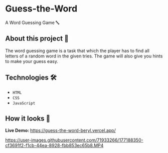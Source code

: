 # Guess-the-Word
A Word Guessing Game 🔤

## About this project 🚀
The word guessing game is a task that which the player has to find all letters of a random word in the given tries. The game will also give you hints to make your guess easy.

## Technologies 🛠️
* `HTML`
* `CSS`
* `JavaScript`


## How it looks 👀

<strong>Live Demo: </strong> https://guess-the-word-beryl.vercel.app/ 


https://user-images.githubusercontent.com/71933266/177188350-cf3691f2-f1cb-44ea-8928-fbb853ec65b8.MP4

